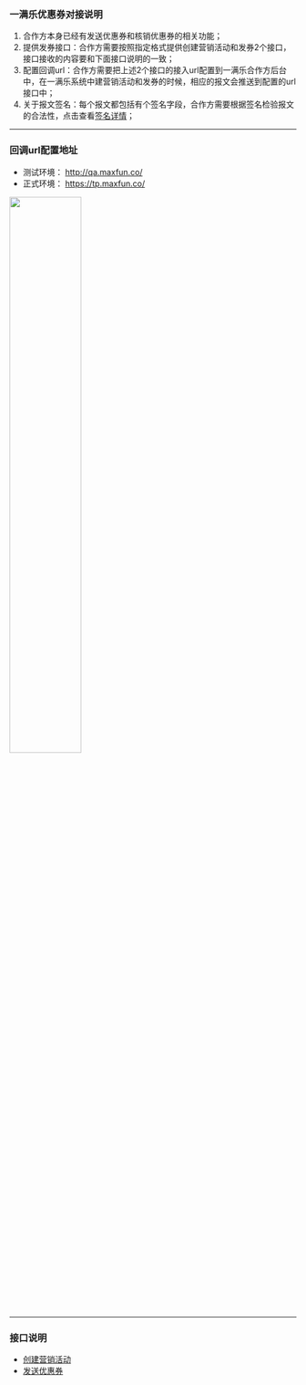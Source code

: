 ### 一满乐优惠券对接说明 
 1. 合作方本身已经有发送优惠券和核销优惠券的相关功能；
 2. 提供发券接口：合作方需要按照指定格式提供创建营销活动和发券2个接口，接口接收的内容要和下面接口说明的一致；
 3. 配置回调url：合作方需要把上述2个接口的接入url配置到一满乐合作方后台中，在一满乐系统中建营销活动和发券的时候，相应的报文会推送到配置的url接口中；
 4. 关于报文签名：每个报文都包括有个签名字段，合作方需要根据签名检验报文的合法性，点击查看<a href=''>签名详情</a>；
 
---
### 回调url配置地址

 * 测试环境： http://qa.maxfun.co/ 
 * 正式环境： https://tp.maxfun.co/
 <img src="http://7xnvcz.com1.z0.glb.clouddn.com/demo/img_setting.png" width="50%" height="50%">

---
### 接口说明
  * [创建营销活动](https://github.com/maxfunapi/api/blob/master/docs/create_campaign.md)
  * [发送优惠券](https://github.com/maxfunapi/api/blob/master/docs/send_coupon.md)
